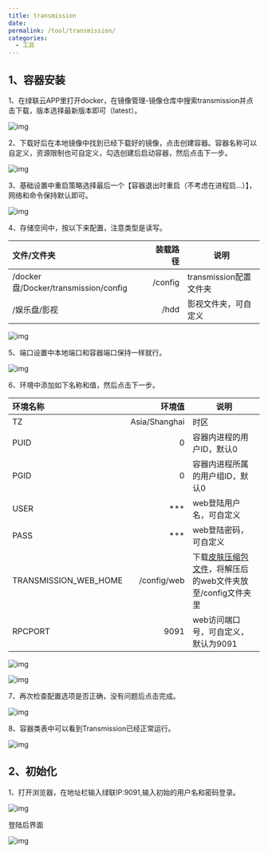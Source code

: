 ```yaml
---
title: transmission
date: 
permalink: /tool/transmission/
categories:
  - 工具
---
```


## 1、容器安装

1、在绿联云APP里打开docker，在镜像管理-镜像仓库中搜索transmission并点击下载，版本选择最新版本即可（latest）。

![img](./img/0201.png)

2、下载好后在本地镜像中找到已经下载好的镜像，点击创建容器。容器名称可以自定义，资源限制也可自定义，勾选创建后启动容器，然后点击下一步。

![img](./img/0202.png)

3、基础设置中重启策略选择最后一个【容器退出时重启（不考虑在进程启...）】，网络和命令保持默认即可。

![img](./img/0203.png)

4、存储空间中，按以下来配置，注意类型是读写。

|文件/文件夹                           |装载路径| 说明                 |
|:-----------------------------------| ----:|---------------------|
 /docker盘/Docker/transmission/config|/config| transmission配置文件夹|
 /娱乐盘/影视                          |	/hdd| 影视文件夹，可自定义     |

![img](./img/0204.png)

5、端口设置中本地端口和容器端口保持一样就行。

![img](./img/0205.png)

6、环境中添加如下名称和值，然后点击下一步。

| 环境名称               |          环境值  | 说明                 |
|:---------------------|--------------:|-----------------------|
 TZ                    | Asia/Shanghai | 时区                   |
 PUID                  |             0 | 容器内进程的用户ID，默认0  |
 PGID                  |             0 | 容器内进程所属的用户组ID，默认0 |
 USER                  |           *** | web登陆用户名，可自定义      |
 PASS                  |           *** | web登陆密码，可自定义      |
| TRANSMISSION_WEB_HOME|   /config/web | 下载[皮肤压缩包文件](https://github.com/transmission-web-control/transmission-web-control/releases/)，将解压后的web文件夹放至/config文件夹里
 RPCPORT              |         	9091 | web访问端口号，可自定义，默认为9091|

![img](./img/0206.png)

![img](./img/0207.png)

7、再次检查配置选项是否正确，没有问题后点击完成。

![img](./img/0208.png)

8、容器类表中可以看到Transmission已经正常运行。

![img](./img/0209.png)

## 2、初始化

1、打开浏览器，在地址栏输入绿联IP:9091,输入初始的用户名和密码登录。

![img](./img/0210.png)

登陆后界面

![img](./img/0211.png)



